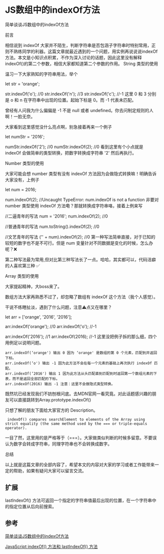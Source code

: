 # JS数组中的indexOf方法
简单谈谈JS数组中的indexOf方法

前言

相信说到 indexOf 大家并不陌生，判断字符串是否包涵子字符串时特别常用，正则不熟练同学的利器。这篇文章就最近遇到的一个问题，用实例再说说说indexOf方法。本文是小知识点积累，不作为深入讨论的话题，因此这里没有解释indexOf()的第二个参数，相信大家都知道第二个参数的作用。
String 类型的使用

温习一下大家熟知的字符串用法，举个

let str = 'orange';
 
str.indexOf('o'); //0
str.indexOf('n'); //3
str.indexOf('c'); //-1
这里 0 和 3 分别是 o 和 n 在字符串中出现的位置。起始下标是 0。而 -1 代表未匹配。

曾经有人问我为什么偏偏是 -1 不是 null 或者 undefined。你去问制定规则的人啊！一脸无奈。

大家看到这里感觉没什么亮点啊，别急接着再来一个例子

let numStr = '2016';
 
numStr.indexOf('2'); //0
numStr.indexOf(2); //0
看到这里有个小点就是 indexOf 会做简单的类型转换，把数字转换成字符串 '2' 然后再执行。

Number 类型的使用

大家可能会想 number 类型有没有 indexOf 方法因为会做隐式转换嘛！明确告诉大家没有，上例子


let num = 2016;
 
num.indexOf(2); //Uncaught TypeError: num.indexOf is not a function
非要对 number 类型使用 indexOf 方法嘞？那就转换成字符串咯，接着上例来写


//二逼青年的写法
num = '2016';
num.indexOf(2); //0
 
//普通青年的写法
num.toString().indexOf(2); //0
 
//文艺青年的写法
('' + num).indexOf(2); //0
第一种写法简单直接，对于已知的较短的数字也不是不可行。但是 num 变量针对不同数据是变化的时候，怎么办呢？❌

第二种写法最为常用,但对比第三种写法长了一点。哈哈，其实都可以，代码洁癖的人喜欢第三种 ✅

Array 类型的使用

大家提起精神，大boss来了。

数组方法大家再熟悉不过了，却忽略了数组有 indexOf 这个方法（我个人感觉）。

干说不练瞎扯淡，遇到了什么问题，注意⚠️点又在哪里？


let arr = ['orange', '2016', '2016'];
 
arr.indexOf('orange'); //0
arr.indexOf('o'); //-1
 
arr.indexOf('2016'); //1
arr.indexOf(2016); //-1
这里没把例子拆的那么细，四个用例足以说明问题。

    arr.indexOf(‘orange') 输出 0 因为 ‘orange' 是数组的第 0 个元素，匹配到并返回下标。
    arr.indexOf(‘o') 输出 -1 因为此方法不会在每一个元素的基础上再次执行 indexOf 匹配。
    arr.indexOf(‘2016') 输出 1 因为此方法从头匹配直到匹配到时返回第一个数组元素的下表，而不是返回全部匹配的下标。
    arr.indexOf(2016) 输出 -1 注意：这里不会做隐式类型转换。
既然坑已经发现我们不妨刨根问底。去MDN官网一看究竟。对此话题感兴趣的朋友可以直接跳转到Array.prototype.indexOf()

只想了解的朋友下面给大家官方的 Description。

     indexOf() compares searchElement to elements of the Array using strict equality (the same method used by the === or triple-equals operator).
一目了然，这里用的是严格等于（===）。大家做类似判断的时候多留意。不要误认为数字会转成字符串，同理字符串也不会转换成数字。

总结

以上就是这篇文章的全部内容了，希望本文的内容对大家的学习或者工作能带来一定的帮助，如果有疑问大家可以留言交流。

## 扩展

lastIndexOf() 方法可返回一个指定的字符串值最后出现的位置，在一个字符串中的指定位置从后向前搜索。


## 参考
[简单谈谈JS数组中的indexOf方法](https://www.jb51.net/article/94627.htm)

[JavaScript indexOf() 方法和 lastIndexOf() 方法](https://www.cnblogs.com/iceflorence/p/5825286.html)
